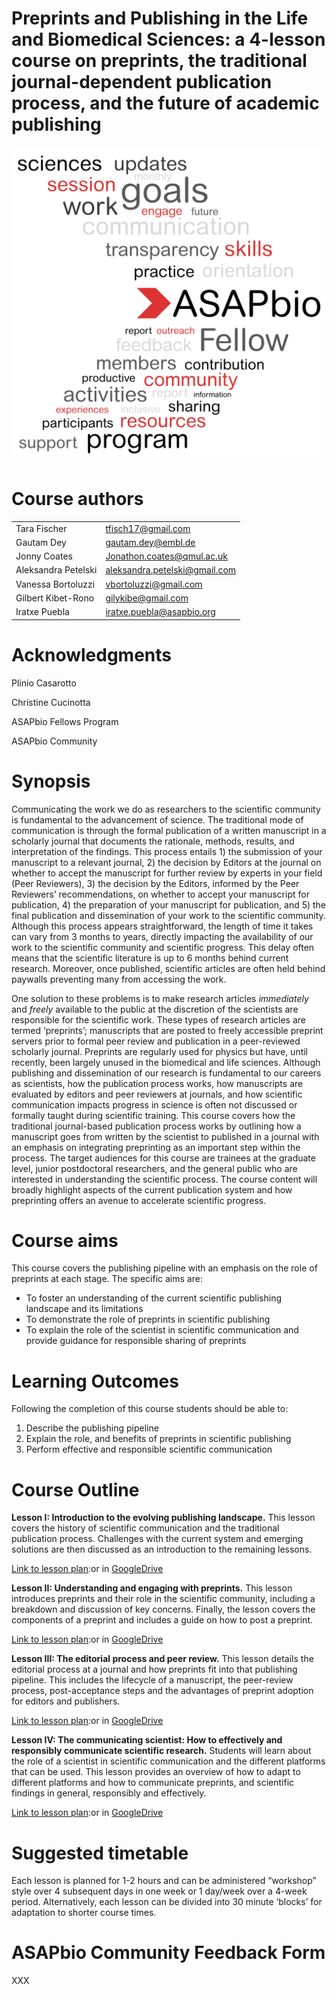 # Preprints and Publishing in the Life and Biomedical Sciences: a 4-lesson course on preprints, the traditional journal-dependent publication process, and the future of academic publishing

<p style="text-align: right">
<img src="images/image1.png" width="" alt="alt_text" title="image_tooltip">
</p>



# Course authors


<table>
  <tr>
   <td>Tara Fischer
   </td>
   <td><a href="mailto:tfisch17@gmail.com">tfisch17@gmail.com</a>
   </td>
  </tr>
  <tr>
   <td>Gautam Dey
   </td>
   <td><a href="mailto:gautam.dey@embl.de">gautam.dey@embl.de</a>
   </td>
  </tr>
  <tr>
   <td>Jonny Coates
   </td>
   <td><a href="mailto:Jonathon.coates@qmul.ac.uk">Jonathon.coates@qmul.ac.uk</a>
   </td>
  </tr>
  <tr>
   <td>Aleksandra Petelski
   </td>
   <td><a href="mailto:aleksandra.petelski@gmail.com">aleksandra.petelski@gmail.com</a>
   </td>
  </tr>
  <tr>
   <td>Vanessa Bortoluzzi
   </td>
   <td><a href="mailto:vbortoluzzi@gmail.com">vbortoluzzi@gmail.com</a>
   </td>
  </tr>
  <tr>
   <td>Gilbert Kibet-Rono
   </td>
   <td><a href="mailto:gilykibe@gmail.com">gilykibe@gmail.com</a>
   </td>
  </tr>
  <tr>
   <td>Iratxe Puebla
   </td>
   <td><a href="mailto:iratxe.puebla@asapbio.org">iratxe.puebla@asapbio.org</a>
   </td>
  </tr>
</table>



# Acknowledgments

Plinio Casarotto

Christine Cucinotta

ASAPbio Fellows Program

ASAPbio Community


# Synopsis

Communicating the work we do as researchers to the scientific community is fundamental to the advancement of science. The traditional mode of communication is through the formal publication of a written manuscript in a scholarly journal that documents the rationale, methods, results, and interpretation of the findings. This process entails 1) the submission of your manuscript to a relevant journal, 2) the decision by Editors at the journal on whether to accept the manuscript for further review by experts in your field (Peer Reviewers), 3) the decision by the Editors, informed by the Peer Reviewers’ recommendations, on whether to accept your manuscript for publication, 4) the preparation of your manuscript for publication, and 5) the final publication and dissemination of your work to the scientific community. Although this process appears straightforward, the length of time it takes can vary from 3 months to years, directly impacting the availability of our work to the scientific community and scientific progress. This delay often means that the scientific literature is up to 6 months behind current research. Moreover, once published, scientific articles are often held behind paywalls preventing many from accessing the work.

One solution to these problems is to make research articles _immediately_ and _freely_ available to the public at the discretion of the scientists are responsible for the scientific work. These types of research articles are termed ‘preprints’; manuscripts that are posted to freely accessible preprint servers prior to formal peer review and publication in a peer-reviewed scholarly journal. Preprints are regularly used for physics but have, until recently, been largely unused in the biomedical and life sciences. Although publishing and dissemination of our research is fundamental to our careers as scientists, how the publication process works, how manuscripts are evaluated by editors and peer reviewers at journals, and how scientific communication impacts progress in science is often not discussed or formally taught during scientific training. This course covers how the traditional journal-based publication process works by outlining how a manuscript goes from written by the scientist to published in a journal with an emphasis on integrating preprinting as an important step within the process. The target audiences for this course are trainees at the graduate level, junior postdoctoral researchers, and the general public who are interested in understanding the scientific process. The course content will broadly highlight aspects of the current publication system and how preprinting offers an avenue to  accelerate scientific progress.


# Course aims

This course covers the publishing pipeline with an emphasis on the role of preprints at each stage. The specific aims are:



*   To foster an understanding of the current scientific publishing landscape and its limitations
*   To demonstrate the role of preprints in scientific publishing
*   To explain the role of the scientist in scientific communication and provide guidance for responsible sharing of preprints


# Learning Outcomes

Following the completion of this course students should be able to:



1. Describe the publishing pipeline
2. Explain the role, and benefits of preprints in scientific publishing
3. Perform effective and responsible scientific communication


# Course Outline

**Lesson I: Introduction to the evolving publishing landscape.** This lesson covers the history of scientific communication and the traditional publication process. Challenges with the current system and emerging solutions are then discussed as an introduction to the remaining lessons.

[Link to lesson plan](https://github.com/kibet-gilbert/Preprints_and_Publishing_in_Life_Biomedical_Sciences/blob/master/Lesson-I_Intro/Intro_Lesson-plan_052221.md):or in [GoogleDrive](https://docs.google.com/document/d/1MkGkcM_W-KV4cRrQJTNMmigrxw6bb2j8V74xTLggTVI/edit?usp=sharing)

**Lesson II: Understanding and engaging with preprints.** This lesson introduces preprints and their role in the scientific community, including a breakdown and discussion of key concerns. Finally, the lesson covers the components of a preprint and includes a guide on how to post a preprint.

[Link to lesson plan](https://github.com/kibet-gilbert/Preprints_and_Publishing_in_Life_Biomedical_Sciences/blob/master/Lesson-II_Preprints/Preprints_Lesson-plan_2021_05_29.md):or in [GoogleDrive](https://docs.google.com/document/d/1QKlC5jMlMz0QkHvQ_l3s1sKHOLdxbrCczQzNzhFyAAY/edit?usp=sharing)

**Lesson III: The editorial process and peer review.** This lesson details the editorial process at a journal and how preprints fit into that publishing pipeline. This includes the lifecycle of a manuscript, the peer-review process, post-acceptance steps and the advantages of preprint adoption for editors and publishers.

[Link to lesson plan](https://github.com/kibet-gilbert/Preprints_and_Publishing_in_Life_Biomedical_Sciences/blob/master/Lesson-IV_PeerReview_Editorial/PeerReview_Editorial_Lesson_Plan_20210524.md):or in [GoogleDrive](https://docs.google.com/document/d/12n1vWYDYZUJz5AOtTZiDBhPjk1QaxXEosFMUTktFVm8/edit?usp=sharing)

**Lesson IV: The communicating scientist: How to effectively and responsibly communicate scientific research.** Students will learn about the role of a scientist in scientific communication and the different platforms that can be used. This lesson provides an overview of how to adapt to different platforms and how to communicate preprints, and scientific findings in general, responsibly and effectively.

[Link to lesson plan](https://github.com/kibet-gilbert/Preprints_and_Publishing_in_Life_Biomedical_Sciences/blob/master/Sci-Comm/SciComm_Lesson-plan_022821.md):or in [GoogleDrive](https://docs.google.com/document/d/1Fvi4_Bi0UTjCEk63aOvsJn78MnXhTx2vjg8fJagK7xk/edit?usp=sharing)


# Suggested timetable

Each lesson is planned for 1-2 hours and can be administered “workshop” style over 4 subsequent days in one week or 1 day/week over a 4-week period. Alternatively, each lesson can be divided into 30 minute ‘blocks’ for adaptation to shorter course times.


# ASAPbio Community Feedback Form

XXX
